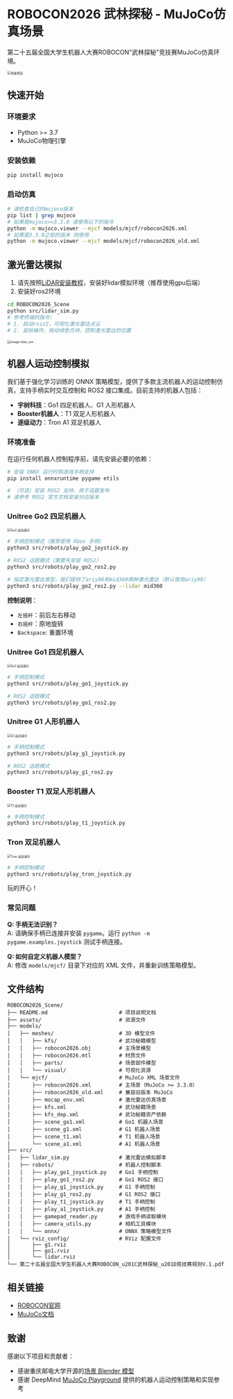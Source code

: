 # ROBOCON2026 武林探秘 - MuJoCo仿真场景

第二十五届全国大学生机器人大赛ROBOCON"武林探秘"竞技赛MuJoCo仿真环境。

<img src="assets/family.png" alt="场景预览" style="zoom:50%;" />

## 快速开始

### 环境要求
- Python >= 3.7
- MuJoCo物理引擎

### 安装依赖
```bash
pip install mujoco
```

### 启动仿真
```bash
# 请检查自己的mujoco版本
pip list | grep mujoco
# 如果是mujoco>=3.3.0 请使用以下的指令
python -m mujoco.viewer --mjcf models/mjcf/robocon2026.xml
# 如果是3.3.0之前的版本 则使用
python -m mujoco.viewer --mjcf models/mjcf/robocon2026_old.xml
```

## 激光雷达模拟

1. 请先按照[LiDAR安装教程](https://github.com/TATP-233/MuJoCo-LiDAR/blob/main/README_zh.md#%E5%BF%AB%E9%80%9F%E5%AE%89%E8%A3%85)，安装好lidar模拟环境（推荐使用gpu后端）
2. 安装好ros2环境

```bash
cd ROBOCON2026_Scene
python src/lidar_sim.py
# 参考终端的指令:
# 1. 启动rviz2，可视化激光雷达点云
# 2. 鼠标操作，拖动绿色方块，控制激光雷达的位置
```

<img src="./assets/lidar_sim.png" alt="image-lidar_sim" style="zoom:50%;" />

## 机器人运动控制模拟

我们基于强化学习训练的 ONNX 策略模型，提供了多款主流机器人的运动控制仿真，支持手柄实时交互控制和 ROS2 接口集成。目前支持的机器人包括：

- **宇树科技**：Go1 四足机器人、G1 人形机器人
- **Booster机器人**：T1 双足人形机器人
- **逐级动力**：Tron A1 双足机器人

### 环境准备

在运行任何机器人控制程序前，请先安装必要的依赖：

```bash
# 安装 ONNX 运行时和游戏手柄支持
pip install onnxruntime pygame etils

# （可选）安装 ROS2 支持，用于话题发布
# 请参考 ROS2 官方文档安装对应版本
```

### Unitree Go2 四足机器人

<!-- Go2 演示图片 -->
<img src="assets/go2_demo.png" alt="Go2 运动演示" style="zoom:50%;" />

```bash
# 手柄控制模式（推荐使用 Xbox 手柄）
python3 src/robots/play_go2_joystick.py

# ROS2 话题模式（需要先安装 ROS2）
python3 src/robots/play_go2_ros2.py

# 指定激光雷达类型，我们提供了ariy96和mid360两种激光雷达（默认使用ariy96）
python3 src/robots/play_go2_ros2.py --lidar mid360
```

**控制说明**：
- `左摇杆`：前后左右移动
- `右摇杆`：原地旋转
- `Backspace`: 重置环境

### Unitree Go1 四足机器人

<!-- Go1 演示图片 -->
<img src="assets/go1_demo.png" alt="Go1 运动演示" style="zoom:50%;" />

```bash
# 手柄控制模式
python3 src/robots/play_go1_joystick.py

# ROS2 话题模式
python3 src/robots/play_go1_ros2.py
```

### Unitree G1 人形机器人

<!-- G1 演示图片 -->
<img src="assets/g1_demo.png" alt="G1 运动演示" style="zoom:50%;" />

```bash
# 手柄控制模式
python3 src/robots/play_g1_joystick.py

# ROS2 话题模式
python3 src/robots/play_g1_ros2.py
```

### Booster T1 双足人形机器人

<!-- T1 演示图片 -->
<img src="assets/t1_demo.png" alt="T1 运动演示" style="zoom:50%;" />

```bash
# 手柄控制模式
python3 src/robots/play_t1_joystick.py
```

### Tron 双足机器人

<!-- A1 演示图片 -->
<img src="assets/tron_demo.png" alt="Tron 运动演示" style="zoom:50%;" />

```bash
# 手柄控制模式
python3 src/robots/play_tron_joystick.py
```

玩的开心！

### 常见问题

**Q: 手柄无法识别？**  
A: 请确保手柄已连接并安装 `pygame`。运行 `python -m pygame.examples.joystick` 测试手柄连接。

**Q: 如何自定义机器人模型？**  
A: 修改 `models/mjcf/` 目录下对应的 XML 文件，并重新训练策略模型。

## 文件结构
```
ROBOCON2026_Scene/
├── README.md                       # 项目说明文档
├── assets/                         # 资源文件
├── models/
│   ├── meshes/                     # 3D 模型文件
│   │   ├── kfs/                    # 武功秘籍模型
│   │   ├── robocon2026.obj         # 主场景模型
│   │   ├── robocon2026.mtl         # 材质文件
│   │   ├── parts/                  # 场景部件模型
│   │   └── visual/                 # 可视化资源
│   └── mjcf/                       # MuJoCo XML 场景文件
│       ├── robocon2026.xml         # 主场景（MuJoCo >= 3.3.0）
│       ├── robocon2026_old.xml     # 兼容旧版本 MuJoCo
│       ├── mocap_env.xml           # 激光雷达仿真场景
│       ├── kfs.xml                 # 武功秘籍场景
│       ├── kfs_dep.xml             # 武功秘籍资产依赖
│       ├── scene_go1.xml           # Go1 机器人场景
│       ├── scene_g1.xml            # G1 机器人场景
│       ├── scene_t1.xml            # T1 机器人场景
│       └── scene_a1.xml            # A1 机器人场景
├── src/
│   ├── lidar_sim.py                # 激光雷达模拟脚本
│   ├── robots/                     # 机器人控制脚本
│   │   ├── play_go1_joystick.py    # Go1 手柄控制
│   │   ├── play_go1_ros2.py        # Go1 ROS2 接口
│   │   ├── play_g1_joystick.py     # G1 手柄控制
│   │   ├── play_g1_ros2.py         # G1 ROS2 接口
│   │   ├── play_t1_joystick.py     # T1 手柄控制
│   │   ├── play_a1_joystick.py     # A1 手柄控制
│   │   ├── gamepad_reader.py       # 游戏手柄读取模块
│   │   ├── camera_utils.py         # 相机工具模块
│   │   └── onnx/                   # ONNX 策略模型文件
│   └── rviz_config/                # RViz 配置文件
│       ├── g1.rviz
│       ├── go1.rviz
│       └── lidar.rviz
└── 第二十五届全国大学生机器人大赛ROBOCON_u201C武林探秘_u201D竞技赛规则V.1.pdf
```

## 相关链接
- [ROBOCON官网](http://robocon.org.cn/sys-index/)
- [MuJoCo文档](https://mujoco.readthedocs.io/)

## 致谢

感谢以下项目和贡献者：

- 感谢重庆邮电大学开源的[场景 Blender 模型](https://rcbbs.top/t/topic/2261)
- 感谢 DeepMind [MuJoCo Playground](https://github.com/google-deepmind/mujoco_playground) 提供的机器人运动控制策略和实现参考
